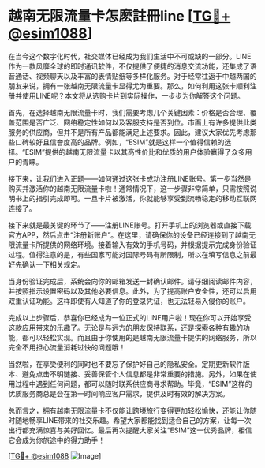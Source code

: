 # 越南无限流量卡怎麽註冊line [[TG💪+ @esim1088](https://t.me/s/esim1088)]

在当今这个数字化时代，社交媒体已经成为我们生活中不可或缺的一部分。LINE作为一款风靡全球的即时通讯软件，不仅提供了便捷的消息交流功能，还集成了语音通话、视频聊天以及丰富的表情贴纸等多样化服务。对于经常往返于中越两国的朋友来说，拥有一张越南无限流量卡显得尤为重要。那么，如何利用这张卡顺利注册并使用LINE呢？本文将从选购卡片到实际操作，一步步为你解答这个问题。

首先，在选择越南无限流量卡时，我们需要考虑几个关键因素：价格是否合理、覆盖范围是否广泛、网络稳定性如何以及客服支持是否到位。市面上有许多提供此类服务的供应商，但并不是所有产品都能满足上述要求。因此，建议大家优先考虑那些口碑较好且信誉度高的品牌。例如，“ESIM”就是这样一个值得信赖的选择。“ESIM”提供的越南无限流量卡以其高性价比和优质的用户体验赢得了众多用户的青睐。

接下来，让我们进入正题——如何通过这张卡成功注册LINE账号。第一步当然是购买并激活你的越南无限流量卡啦！通常情况下，这一步骤非常简单，只需按照说明书上的指引完成即可。一旦卡片被激活，你就能够享受到流畅稳定的移动互联网连接了。

接下来就是最关键的环节了——注册LINE账号。打开手机上的浏览器或直接下载官方APP，然后点击“注册新账户”。在这里，请确保你的设备已经连接到了越南无限流量卡所提供的网络环境。接着输入有效的手机号码，并根据提示完成身份验证过程。值得注意的是，有些国家可能对国际号码有所限制，所以在填写信息之前最好先确认一下相关规定。

当身份验证完成后，系统会向你的邮箱发送一封确认邮件。请仔细阅读邮件内容，并按照指示设置密码以及其他必要信息。此外，为了提高账户安全性，还可以启用双重认证功能。这样即使有人知道了你的登录凭证，也无法轻易入侵你的账户。

完成以上步骤后，恭喜你已经成为一位正式的LINE用户啦！现在你可以开始享受这款应用带来的乐趣了。无论是与远方的朋友保持联系，还是探索各种有趣的功能，都可以轻松实现。而且由于你使用的是越南无限流量卡提供的网络服务，所以完全不用担心流量消耗过快的问题哦！

当然啦，在享受便利的同时也不要忘了保护好自己的隐私安全。定期更新软件版本、避免点击不明链接、妥善保管个人信息都是非常重要的措施。另外，如果在使用过程中遇到任何问题，都可以随时联系供应商寻求帮助。毕竟，“ESIM”这样的优质服务商总是会在第一时间响应客户需求，提供及时有效的解决方案。

总而言之，拥有越南无限流量卡不仅能让跨境旅行变得更加轻松愉快，还能让你随时随地畅享LINE带来的社交乐趣。希望大家都能找到适合自己的方案，让每一次出行都充满惊喜与美好回忆。最后再次提醒大家关注“ESIM”这一优秀品牌，相信它会成为你旅途中的得力助手！

[[TG💪+ @esim1088](https://t.me/s/esim1088) ![Image](https://i.postimg.cc/4NQfJmqS/Snipaste-2025-05-13-00-14-12.png)]